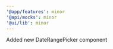 ```yaml
---
'@app/features': minor
'@api/mocks': minor
'@ui/lib': minor
---
```


Added new DateRangePicker component
